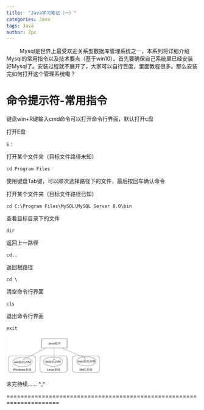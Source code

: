 ```yaml
---
title:  "Java学习笔记（一）"
categories: Java
tags: Java
author: Zpc
---
```



&ensp;&ensp;&ensp;&ensp;&ensp;Mysql是世界上最受欢迎关系型数据库管理系统之一，本系列将详细介绍Mysql的常用指令以及技术要点（基于win10）。首先要确保自己系统里已经安装好Mysql了。安装过程就不展开了，大家可以自行百度，里面教程很多。那么安装完如何打开这个管理系统嘞？
<br>

# 命令提示符-常用指令

键盘win+R键输入cmd命令可以打开命令行界面，默认打开c盘

打开E盘
```shell
E：
```

打开某个文件夹（目标文件路径未知）
```shell
cd Program Files
```
使用键盘Tab键，可以顺次选择路径下的文件，最后按回车确认命令

打开某个文件夹（目标文件路径已知）
```shell
cd C:\Program Files\MySQL\MySQL Server 8.0\bin
```

查看目标目录下的文件
```shell
dir
```

返回上一路径
```shell
cd..
```

返回根路径
```shell
cd \
```

清空命令行界面
```shell
cls
```

退出命令行界面
```shell
exit
```


<img src="https://github.com/ZZzzpc/my_picture/raw/main/1607240.png" width="50%" align="middle" >


未完待续...... ^_^


=====================================================================
